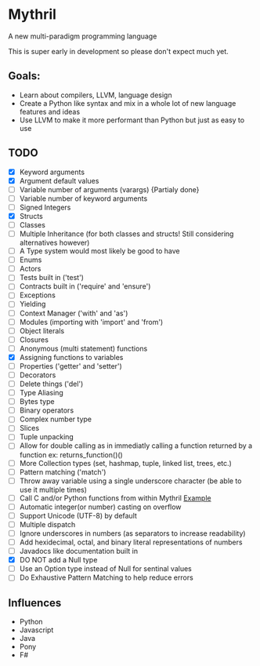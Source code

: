 # Mythril
A new multi-paradigm programming language

This is super early in development so please don't expect much yet.

## Goals:
  * Learn about compilers, LLVM, language design
  * Create a Python like syntax and mix in a whole lot of new language features and ideas
  * Use LLVM to make it more performant than Python but just as easy to use

## TODO
- [x] Keyword arguments
- [x] Argument default values
- [ ] Variable number of arguments (varargs) {Partialy done}
- [ ] Variable number of keyword arguments
- [ ] Signed Integers
- [x] Structs
- [ ] Classes
- [ ] Multiple Inheritance (for both classes and structs! Still considering alternatives however) 
- [ ] A Type system would most likely be good to have
- [ ] Enums
- [ ] Actors
- [ ] Tests built in ('test')
- [ ] Contracts built in ('require' and 'ensure')
- [ ] Exceptions
- [ ] Yielding
- [ ] Context Manager ('with' and 'as')
- [ ] Modules (importing with 'import' and 'from')
- [ ] Object literals
- [ ] Closures
- [ ] Anonymous (multi statement) functions
- [x] Assigning functions to variables
- [ ] Properties ('getter' and 'setter')
- [ ] Decorators
- [ ] Delete things ('del')
- [ ] Type Aliasing
- [ ] Bytes type
- [ ] Binary operators
- [ ] Complex number type
- [ ] Slices
- [ ] Tuple unpacking
- [ ] Allow for double calling as in immediatly calling a function returned by a function ex: returns_function()()
- [ ] More Collection types (set, hashmap, tuple, linked list, trees, etc.)
- [ ] Pattern matching ('match')
- [ ] Throw away variable using a single underscore character (be able to use it multiple times)
- [ ] Call C and/or Python functions from within Mythril [Example](http://eli.thegreenplace.net/2015/calling-back-into-python-from-llvmlite-jited-code/)
- [ ] Automatic integer(or number) casting on overflow
- [ ] Support Unicode (UTF-8) by default
- [ ] Multiple dispatch
- [ ] Ignore underscores in numbers (as separators to increase readability)
- [ ] Add hexidecimal, octal, and binary literal representations of numbers
- [ ] Javadocs like documentation built in
- [x] DO NOT add a Null type
- [ ] Use an Option type instead of Null for sentinal values
- [ ] Do Exhaustive Pattern Matching to help reduce errors

## Influences
  * Python
  * Javascript
  * Java
  * Pony
  * F#
